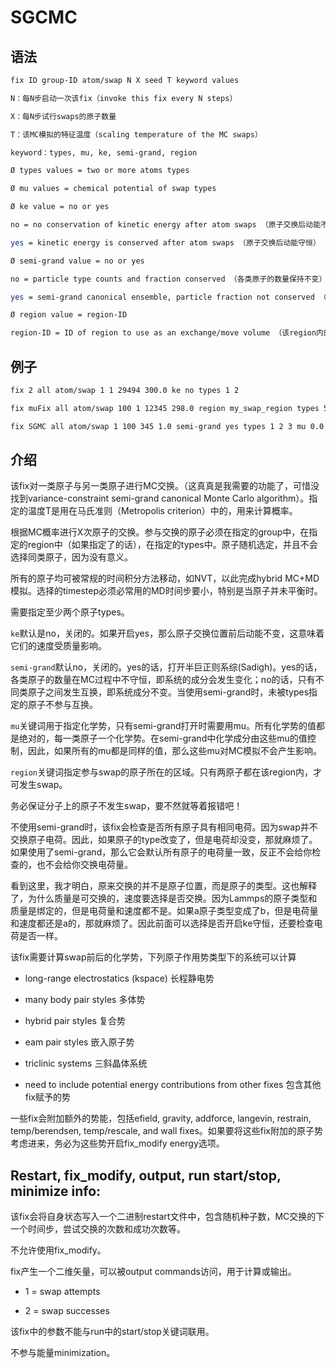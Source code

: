 # SGCMC

## 语法

```bash
fix ID group-ID atom/swap N X seed T keyword values

N：每N步启动一次该fix（invoke this fix every N steps）

X：每N步试行swaps的原子数量

T：该MC模拟的特征温度（scaling temperature of the MC swaps）

keyword：types, mu, ke, semi-grand, region

Ø types values = two or more atoms types

Ø mu values = chemical potential of swap types

Ø ke value = no or yes

no = no conservation of kinetic energy after atom swaps （原子交换后动能不必守恒）

yes = kinetic energy is conserved after atom swaps （原子交换后动能守恒）

Ø semi-grand value = no or yes

no = particle type counts and fraction conserved （各类原子的数量保持不变）

yes = semi-grand canonical ensemble, particle fraction not conserved （各类原子数量会变化，和GCMC一样）

Ø region value = region-ID

region-ID = ID of region to use as an exchange/move volume （该region内的原子进行交换和移动）
```

## 例子

```bash
fix 2 all atom/swap 1 1 29494 300.0 ke no types 1 2

fix muFix all atom/swap 100 1 12345 298.0 region my_swap_region types 5 6

fix SGMC all atom/swap 1 100 345 1.0 semi-grand yes types 1 2 3 mu 0.0 4.3 -5.0
```

## 介绍

该fix对一类原子与另一类原子进行MC交换。（这真真是我需要的功能了，可惜没找到variance-constraint semi-grand canonical Monte Carlo algorithm）。指定的温度T是用在马氏准则（Metropolis criterion）中的，用来计算概率。

根据MC概率进行X次原子的交换。参与交换的原子必须在指定的group中，在指定的region中（如果指定了的话），在指定的types中。原子随机选定，并且不会选择同类原子，因为没有意义。

所有的原子均可被常规的时间积分方法移动，如NVT，以此完成hybrid MC+MD模拟。选择的timestep必须必常用的MD时间步要小，特别是当原子并未平衡时。

需要指定至少两个原子types。

`ke`默认是no，关闭的。如果开启yes，那么原子交换位置前后动能不变，这意味着它们的速度受质量影响。

`semi-grand`默认no，关闭的。yes的话，打开半巨正则系综(Sadigh)。yes的话，各类原子的数量在MC过程中不守恒，即系统的成分会发生变化；no的话，只有不同类原子之间发生互换，即系统成分不变。当使用semi-grand时，未被types指定的原子不参与互换。

`mu`关键词用于指定化学势，只有semi-grand打开时需要用mu。所有化学势的值都是绝对的，每一类原子一个化学势。在semi-grand中化学成分由这些mu的值控制，因此，如果所有的mu都是同样的值，那么这些mu对MC模拟不会产生影响。

`region`关键词指定参与swap的原子所在的区域。只有两原子都在该region内，才可发生swap。

务必保证分子上的原子不发生swap，要不然就等着报错吧！

不使用semi-grand时，该fix会检查是否所有原子具有相同电荷。因为swap并不交换原子电荷。因此，如果原子的type改变了，但是电荷却没变，那就麻烦了。如果使用了semi-grand，那么它会默认所有原子的电荷量一致，反正不会给你检查的，也不会给你交换电荷量。

看到这里，我才明白，原来交换的并不是原子位置，而是原子的类型。这也解释了，为什么质量是可交换的，速度要选择是否交换。因为Lammps的原子类型和质量是绑定的，但是电荷量和速度都不是。如果a原子类型变成了b，但是电荷量和速度都还是a的，那就麻烦了。因此前面可以选择是否开启ke守恒，还要检查电荷是否一样。

该fix需要计算swap前后的化学势，下列原子作用势类型下的系统可以计算

* long-range electrostatics (kspace) 长程静电势

* many body pair styles 多体势

* hybrid pair styles 复合势

* eam pair styles 嵌入原子势

* triclinic systems 三斜晶体系统

* need to include potential energy contributions from other fixes 包含其他fix赋予的势

一些fix会附加额外的势能，包括efield, gravity, addforce, langevin, restrain, temp/berendsen, temp/rescale, and wall fixes。如果要将这些fix附加的原子势考虑进来，务必为这些势开启fix_modify energy选项。

## Restart, fix_modify, output, run start/stop, minimize info:

该fix会将自身状态写入一个二进制restart文件中，包含随机种子数，MC交换的下一个时间步，尝试交换的次数和成功次数等。

不允许使用fix_modify。

fix产生一个二维矢量，可以被output commands访问，用于计算或输出。

* 1 = swap attempts

* 2 = swap successes

该fix中的参数不能与run中的start/stop关键词联用。

不参与能量minimization。